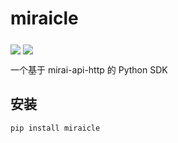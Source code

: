 # miraicle

<img align="middle" src="https://img.shields.io/badge/Python-%3E%3D3.6-blue" />

<img align="middle" src="https://img.shields.io/badge/PyPi-v0.1.0-brightgreen?link=https://pypi.org/project/miraicle/0.1.0/" />

一个基于 mirai-api-http 的 Python SDK

## 安装
`pip install miraicle`
